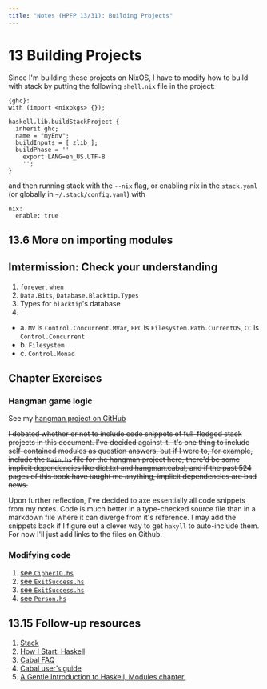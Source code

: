 ```yaml
---
title: "Notes (HPFP 13/31): Building Projects"
---
```


# 13 Building Projects

Since I'm building these projects on NixOS, I have to modify how to build with
stack by putting the following `shell.nix` file in the project:

```
{ghc}:
with (import <nixpkgs> {});

haskell.lib.buildStackProject {
  inherit ghc;
  name = "myEnv";
  buildInputs = [ zlib ];
  buildPhase = ''
    export LANG=en_US.UTF-8
    '';
}
```

and then running stack with the `--nix` flag, or enabling nix in the
`stack.yaml` (or globally in `~/.stack/config.yaml`) with

```
nix:
  enable: true
```

## 13.6 More on importing modules

## Imtermission: Check your understanding

1. `forever`, `when`
2. `Data.Bits`, `Database.Blacktip.Types`
3. Types for `blacktip`'s database
4.
- a. `MV` is `Control.Concurrent.MVar`, `FPC` is `Filesystem.Path.CurrentOS`,
  `CC` is `Control.Concurrent`
- b. `Filesystem`
- c. `Control.Monad`

## Chapter Exercises

### Hangman game logic

See my [hangman project on GitHub](
https://github.com/johnchandlerburnham/hpfp/tree/master/13/hangman)

~~I debated whether or not to include code snippets of full-fledged stack
projects in this document. I've decided against it. It's one thing to include
self-contained modules as question answers, but if I were to, for example,
include the `Main.hs` file for the hangman project here, there'd be some
implicit dependencies like dict.txt and hangman.cabal, and if the past 524
pages of this book have taught me anything, implicit dependencies are bad
news.~~

Upon further reflection, I've decided to axe essentially all code snippets from
my notes. Code is much better in a type-checked source file than in a markdown
file where it can diverge from it's reference. I may add the snippets back if I
figure out a clever way to get `hakyll` to auto-include them. For now I'll just
add links to the files on Github.

### Modifying code

1. [see `CipherIO.hs`](https://github.com/johnchandlerburnham/hpfp/blob/master/13/CipherIO.hs)
2. [see `ExitSuccess.hs`](https://github.com/johnchandlerburnham/hpfp/blob/master/13/ExitSuccess.hs)
3. [see `ExitSuccess.hs`](https://github.com/johnchandlerburnham/hpfp/blob/master/13/ExitSuccess.hs)
4. [see `Person.hs`](https://github.com/johnchandlerburnham/hpfp/blob/master/13/Person.hs)

## 13.15 Follow-up resources

1. [Stack](https://github.com/commercialhaskell/stack)
2. [How I Start: Haskell](http://bitemyapp.com/posts/2014-11-18-how-i-start-haskell.html)
3. [Cabal FAQ](https://www.haskell.org/cabal/FAQ.html)
4. [Cabal user’s guide](https://www.haskell.org/cabal/users-guide/)
5. [A Gentle Introduction to Haskell, Modules chapter.](https://www.haskell.org/tutorial/modules.html)
